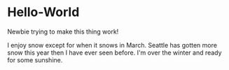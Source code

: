 # Hello-World
Newbie trying to make this thing work!

I enjoy snow except for when it snows in March. Seattle has gotten more snow this year then I have ever seen before. I'm over the winter and ready for some sunshine. 
